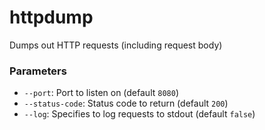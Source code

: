 # httpdump

Dumps out HTTP requests (including request body)

### Parameters

* `--port`: Port to listen on (default `8080`)
* `--status-code`: Status code to return (default `200`)
* `--log`: Specifies to log requests to stdout (default `false`)